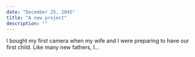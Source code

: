 ```yaml
---
date: "December 25, 2045"
title: "A new project"
description: ""
---
```


I bought my first camera when my wife and I were preparing to have our first child. Like many new fathers, I...
